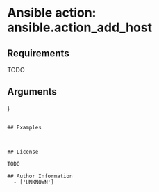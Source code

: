 # Ansible action: ansible.action_add_host





## Requirements

TODO

## Arguments

}
```

## Examples



## License

TODO

## Author Information
  - ['UNKNOWN']
